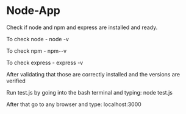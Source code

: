 # Node-App

Check if node and npm and express are installed and ready.

To check node - node -v

To check npm - npm--v

To check express - express -v

After validating that those are correctly installed and
 the versions are verified

Run test.js by going into the bash terminal and typing: node test.js

After that go to any browser and type: localhost:3000

